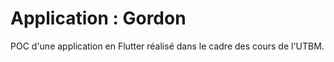 # Application : Gordon

POC d'une application en Flutter réalisé dans le cadre des cours de l'UTBM.


